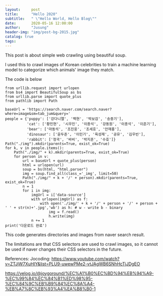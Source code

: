 ```yaml
---
layout:     post
title:      "Hello 2020"
subtitle:   " \"Hello World, Hello Blog\""
date:       2020-05-16 12:00:00
author:     "Jusung"
header-img: "img/post-bg-2015.jpg"
catalog: true
tags:
---
```


This post is about simple web crawling using beautiful soup.

I used this to crawl images of Korean celebrities to train a machine learning model to categorize which animals' image they match.

The code is below

```coq
from urllib.request import urlopen
from bs4 import BeautifulSoup as bs
from urllib.parse import quote_plus
from pathlib import Path

baseUrl = 'https://search.naver.com/search.naver?where=image&sm=tab_jum&query='
people = {'puppy': ['강다니엘', '백현', '박보검', '송중기'],
          'cat': ['황민현', '시우민', '이종석', '강동원', '이종석', '이준기'],
          'bear': ['마동석', '조진웅', '조세호', '안재홍'],
          'dinosaur': ['윤두준', '이민기', '육성재', '공유', '김우빈'],
          'rabbit': ['정국', '바비', '박지훈', '수호']}
Path("./img").mkdir(parents=True, exist_ok=True)
for k, v in people.items():
    Path("./img/" + k).mkdir(parents=True, exist_ok=True)
    for person in v:
        url = baseUrl + quote_plus(person)
        html = urlopen(url)
        soup = bs(html, "html.parser")
        img = soup.find_all(class_='_img', limit=50)
        Path("./img/" + k + '/' + person).mkdir(parents=True, exist_ok=True)
        n = 1
        for i in img:
            imgUrl = i['data-source']
            with urlopen(imgUrl) as f:
                with open('./img/' + k + '/' + person + '/' + person + ' ' + str(n)+'.jpg','wb') as h: # w - write b - binary
                    img = f.read()
                    h.write(img)
            n += 1
print('다운로드 완료')
```

This code generates directories and images from naver search result.

The limitations are that CSS selectors are used to crawl images, so it cannot be used if naver changes their CSS selectors in the future.

References:
Jocoding:
https://www.youtube.com/watch?v=ZTJjW7XuHIY&list=PLU9-uwewPMe2-vtJAgWB6SNhHcTjJDgEO

https://velog.io/@joygoround/%EC%A1%B0%EC%BD%94%EB%94%A9-%EC%99%84%EC%84%B1%ED%98%95-%EC%84%9C%EB%B9%84%EC%8A%A4-%EB%A7%8C%EB%93%A4%EA%B8%B0-1